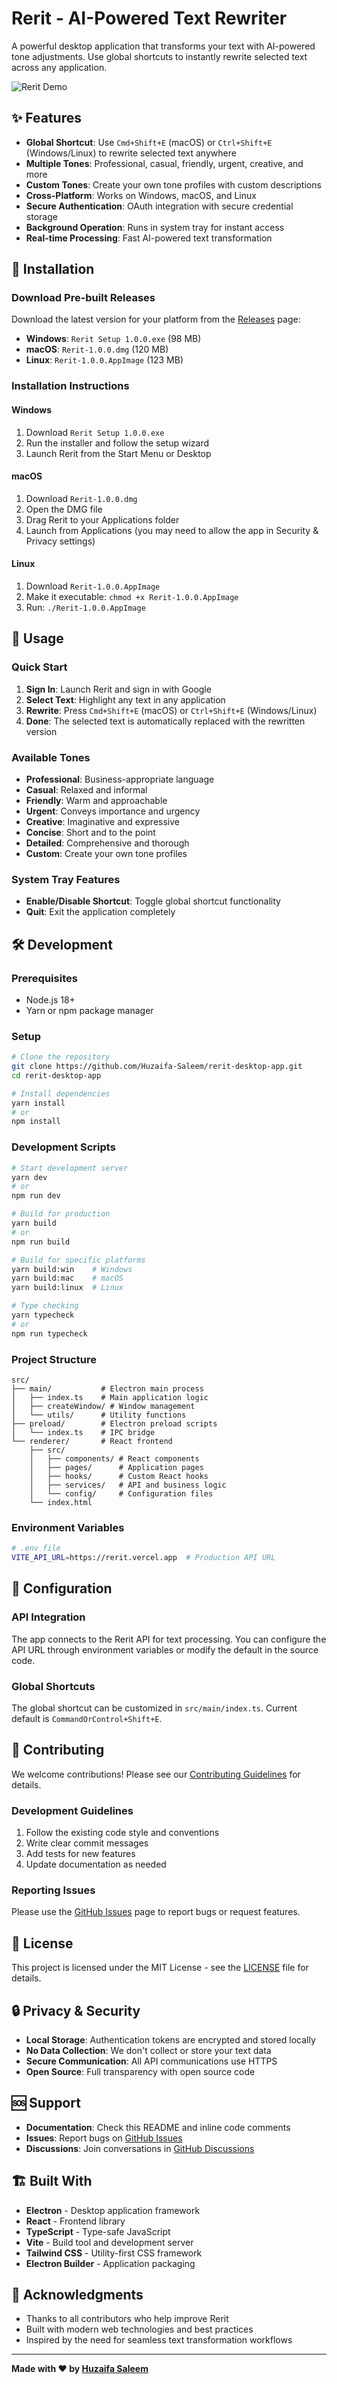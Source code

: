 # Rerit - AI-Powered Text Rewriter

A powerful desktop application that transforms your text with AI-powered tone adjustments. Use global shortcuts to instantly rewrite selected text across any application.

![Rerit Demo](https://via.placeholder.com/800x400/1f2937/ffffff?text=Rerit+Desktop+App)

## ✨ Features

- **Global Shortcut**: Use `Cmd+Shift+E` (macOS) or `Ctrl+Shift+E` (Windows/Linux) to rewrite selected text anywhere
- **Multiple Tones**: Professional, casual, friendly, urgent, creative, and more
- **Custom Tones**: Create your own tone profiles with custom descriptions
- **Cross-Platform**: Works on Windows, macOS, and Linux
- **Secure Authentication**: OAuth integration with secure credential storage
- **Background Operation**: Runs in system tray for instant access
- **Real-time Processing**: Fast AI-powered text transformation

## 🚀 Installation

### Download Pre-built Releases

Download the latest version for your platform from the [Releases](https://github.com/Huzaifa-Saleem/rerit-desktop-app/releases) page:

- **Windows**: `Rerit Setup 1.0.0.exe` (98 MB)
- **macOS**: `Rerit-1.0.0.dmg` (120 MB)  
- **Linux**: `Rerit-1.0.0.AppImage` (123 MB)

### Installation Instructions

#### Windows
1. Download `Rerit Setup 1.0.0.exe`
2. Run the installer and follow the setup wizard
3. Launch Rerit from the Start Menu or Desktop

#### macOS
1. Download `Rerit-1.0.0.dmg`
2. Open the DMG file
3. Drag Rerit to your Applications folder
4. Launch from Applications (you may need to allow the app in Security & Privacy settings)

#### Linux
1. Download `Rerit-1.0.0.AppImage`
2. Make it executable: `chmod +x Rerit-1.0.0.AppImage`
3. Run: `./Rerit-1.0.0.AppImage`

## 🎯 Usage

### Quick Start
1. **Sign In**: Launch Rerit and sign in with Google
2. **Select Text**: Highlight any text in any application
3. **Rewrite**: Press `Cmd+Shift+E` (macOS) or `Ctrl+Shift+E` (Windows/Linux)
4. **Done**: The selected text is automatically replaced with the rewritten version

### Available Tones
- **Professional**: Business-appropriate language
- **Casual**: Relaxed and informal
- **Friendly**: Warm and approachable
- **Urgent**: Conveys importance and urgency
- **Creative**: Imaginative and expressive
- **Concise**: Short and to the point
- **Detailed**: Comprehensive and thorough
- **Custom**: Create your own tone profiles

### System Tray Features
- **Enable/Disable Shortcut**: Toggle global shortcut functionality
- **Quit**: Exit the application completely

## 🛠️ Development

### Prerequisites
- Node.js 18+ 
- Yarn or npm package manager

### Setup

```bash
# Clone the repository
git clone https://github.com/Huzaifa-Saleem/rerit-desktop-app.git
cd rerit-desktop-app

# Install dependencies
yarn install
# or
npm install
```

### Development Scripts

```bash
# Start development server
yarn dev
# or
npm run dev

# Build for production
yarn build
# or  
npm run build

# Build for specific platforms
yarn build:win    # Windows
yarn build:mac    # macOS
yarn build:linux  # Linux

# Type checking
yarn typecheck
# or
npm run typecheck
```

### Project Structure

```
src/
├── main/           # Electron main process
│   ├── index.ts    # Main application logic
│   ├── createWindow/ # Window management
│   └── utils/      # Utility functions
├── preload/        # Electron preload scripts
│   └── index.ts    # IPC bridge
└── renderer/       # React frontend
    ├── src/
    │   ├── components/ # React components
    │   ├── pages/      # Application pages
    │   ├── hooks/      # Custom React hooks
    │   ├── services/   # API and business logic
    │   └── config/     # Configuration files
    └── index.html
```

### Environment Variables

```bash
# .env file
VITE_API_URL=https://rerit.vercel.app  # Production API URL
```

## 🔧 Configuration

### API Integration
The app connects to the Rerit API for text processing. You can configure the API URL through environment variables or modify the default in the source code.

### Global Shortcuts
The global shortcut can be customized in `src/main/index.ts`. Current default is `CommandOrControl+Shift+E`.

## 🤝 Contributing

We welcome contributions! Please see our [Contributing Guidelines](CONTRIBUTING.md) for details.

### Development Guidelines
1. Follow the existing code style and conventions
2. Write clear commit messages
3. Add tests for new features
4. Update documentation as needed

### Reporting Issues
Please use the [GitHub Issues](https://github.com/Huzaifa-Saleem/rerit-desktop-app/issues) page to report bugs or request features.

## 📄 License

This project is licensed under the MIT License - see the [LICENSE](LICENSE) file for details.

## 🔒 Privacy & Security

- **Local Storage**: Authentication tokens are encrypted and stored locally
- **No Data Collection**: We don't collect or store your text data
- **Secure Communication**: All API communications use HTTPS
- **Open Source**: Full transparency with open source code

## 🆘 Support

- **Documentation**: Check this README and inline code comments
- **Issues**: Report bugs on [GitHub Issues](https://github.com/Huzaifa-Saleem/rerit-desktop-app/issues)
- **Discussions**: Join conversations in [GitHub Discussions](https://github.com/Huzaifa-Saleem/rerit-desktop-app/discussions)

## 🏗️ Built With

- **Electron** - Desktop application framework
- **React** - Frontend library
- **TypeScript** - Type-safe JavaScript
- **Vite** - Build tool and development server
- **Tailwind CSS** - Utility-first CSS framework
- **Electron Builder** - Application packaging

## 🎉 Acknowledgments

- Thanks to all contributors who help improve Rerit
- Built with modern web technologies and best practices
- Inspired by the need for seamless text transformation workflows

---

**Made with ❤️ by [Huzaifa Saleem](https://huzaifasaleem.com)**
